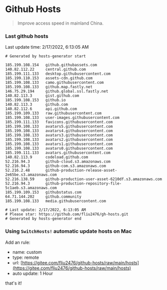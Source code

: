 # Github Hosts

> Improve access speed in mainland China.

### Last github hosts

Last update time: 2/17/2022, 6:13:05 AM

```base
# Generated by hosts-generator start 

185.199.108.154   github.githubassets.com
140.82.112.22     central.github.com
185.199.111.133   desktop.githubusercontent.com
185.199.110.153   assets-cdn.github.com
185.199.108.133   camo.githubusercontent.com
185.199.108.133   github.map.fastly.net
146.75.29.194     github.global.ssl.fastly.net
140.82.113.3      gist.github.com
185.199.108.153   github.io
140.82.113.3      github.com
140.82.112.6      api.github.com
185.199.109.133   raw.githubusercontent.com
185.199.108.133   user-images.githubusercontent.com
185.199.111.133   favicons.githubusercontent.com
185.199.108.133   avatars5.githubusercontent.com
185.199.108.133   avatars4.githubusercontent.com
185.199.108.133   avatars3.githubusercontent.com
185.199.108.133   avatars2.githubusercontent.com
185.199.108.133   avatars1.githubusercontent.com
185.199.108.133   avatars0.githubusercontent.com
185.199.111.133   avatars.githubusercontent.com
140.82.113.9      codeload.github.com
52.216.94.3       github-cloud.s3.amazonaws.com
52.216.94.3       github-com.s3.amazonaws.com
52.216.2.48       github-production-release-asset-2e65be.s3.amazonaws.com
52.216.138.59     github-production-user-asset-6210df.s3.amazonaws.com
52.216.94.3       github-production-repository-file-5c1aeb.s3.amazonaws.com
185.199.109.153   githubstatus.com
64.71.144.202     github.community
185.199.108.133   media.githubusercontent.com

# Last update: 2/17/2022, 6:13:05 AM
# Please star: https://github.com/fliu2476/gh-hosts.git
# Generated by hosts-generator end
```

### Using `SwitchHosts!` automatic update hosts on Mac
Add an rule:
- name: custom
- type: remote
- url: [https://gitee.com/fliu2476/github-hosts/raw/main/hosts](https://gitee.com/fliu2476/github-hosts/raw/main/hosts)
- auto update: 1 Hour

that's it!

